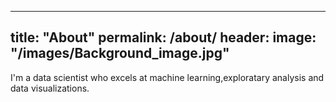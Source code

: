 -----
 title: "About"
 permalink: /about/
 header:
  image: "/images/Background_image.jpg"
 -------
  I'm a data scientist who excels at machine learning,exploratary analysis
  and data visualizations.
